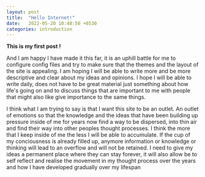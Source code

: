 ```yaml
---
layout: post
title:  "Hello Internet!"
date:   2022-05-20 10:48:50 +0530
categories: introduction
---
```



**This is my first post !**

And I am happy I have made it this far, it is an uphill battle for me to configure config files and try to make sure that the themes and the layout of the site is appealing. I am hoping I will be able to write more and be more descriptive and clear about my ideas and opinions. I hope I will be able to write daily, does not have to be great material just something about how life's going on and to discuss things that are important to me with people that might also like give importance to the same things. 

I think what I am trying to say is that I want this site to be an outlet. An outlet of emotions so that the knowledge and the ideas that have been building up pressure inside of me for years now find a way to be dispersed, into thin air and find their way into other peoples thought processes. I think the more that I keep inside of me the less I will be able to accumulate. If the cup of my conciousness is already filled up, anymore information or knowledge or thinking will lead to an overflow and will not be retained. I need to give my ideas a permanent place where they can stay forever, it will also allow be to self reflect and realise the movement in my thought process over the years and how I have developed gradually over my lifespan
